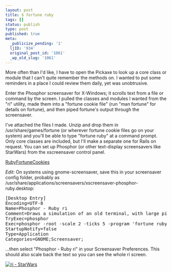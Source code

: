 ```yaml
---
layout: post
title: $ fortune ruby
tags: []
status: publish
type: post
published: true
meta:
  _publicize_pending: '1'
  ljID: '934'
  original_post_id: '1061'
  _wp_old_slug: '1061'
---
```

More often than I'd like, I have to open the Pickaxe to look up a core class or module that I can't quite remember the methods on.  I wanted to put some reminders in a place I could review them daily, yet was unobtrusive.

Enter the Phosphor screensaver for X-Windows; it scrolls text from a file or command by the screen.  I pulled the classes and modules I wanted from the "ri" utility, made them into a "fortune cookie file" (run "man fortune" for details on fortune), and then piped fortune's output through the screensaver.

I've attached the files I made.  Unzip and drop them in /usr/share/games/fortune (or wherever fortune cookie files go on your system) and you'll be able to type "fortune ruby" at a command prompt.  Only core classes are included, but I'll make a separate one for Rails on request.  You can set up Phosphor (or other text-display screensavers like StarWars) from the xscreensaver control panel.

<a href='http://jay.mcgavren.com/blog/wp-content/uploads/2008/09/ruby.zip' title='RubyFortuneCookies'>RubyFortuneCookies</a>

<em>Edit:</em> On systems using gnome-screensaver, save this in your screensaver config folder, probably as /usr/share/applications/screensavers/xscreensaver-phosphor-ruby.desktop:

<pre>
[Desktop Entry]
Encoding=UTF-8
Name=Phosphor - Ruby ri
Comment=Draws a simulation of an old terminal, with large pixels and long-sustain phosphor. On X11 systems, This program is also a fully-functional VT100 emulator! Written by Jamie Zawinski; 1999.
TryExec=phosphor
Exec=phosphor -root -scale 2 -ticks 5 -program 'fortune ruby'
StartupNotify=false
Type=Application
Categories=GNOME;Screensaver;
</pre>

...then select "Phosphor - Ruby ri" in your Screensaver Preferences.  This should also scale back the text so you can see the whole ri screen.

<a href='http://jay.mcgavren.com/blog/wp-content/uploads/2008/10/starwars.png' title='ri - StarWars'><img src='http://jay.mcgavren.com/blog/wp-content/uploads/2008/10/starwars.thumbnail.png' alt='ri - StarWars' /></a>
